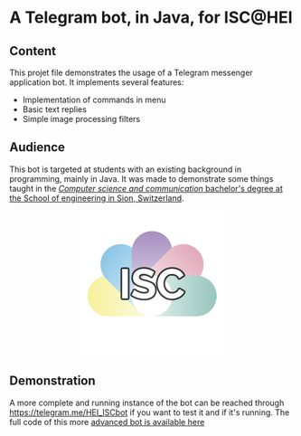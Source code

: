 # A Telegram bot, in Java, for ISC@HEI

## Content
This projet file demonstrates the usage of a Telegram messenger application bot. It implements several features:

- Implementation of commands in menu
- Basic text replies
- Simple image processing filters

## Audience
This bot is targeted at students with an existing background in programming, mainly in Java. It was made to demonstrate some things taught in the [*Computer science and communication* bachelor's degree at the School of engineering in Sion, Switzerland](https://www.hevs.ch/isc).

<p align="center">
  <img src="https://github.com/pmudry/telegrambot_students/blob/dc87dbaeaa68b3a08f78b40bcbe8070d0137f01a/resources/isc_logo_256.png" />
</p>

## Demonstration
A more complete and running instance of the bot can be reached through https://telegram.me/HEI_ISCbot if you want to test it and if it's running. The full code of this more [advanced bot is available here](https://www.github.com/pmudry/telegrambot)
